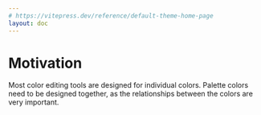 ```yaml
---
# https://vitepress.dev/reference/default-theme-home-page
layout: doc
---
```


# Motivation

Most color editing tools are designed for individual colors. Palette colors need to be designed together, as the relationships between the colors are very important. 
